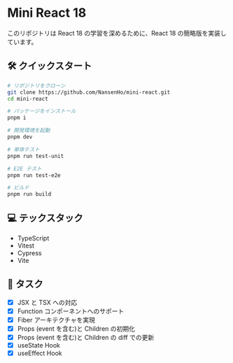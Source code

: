 # Mini React 18

このリポジトリは React 18 の学習を深めるために、React 18 の簡略版を実装しています。

## 🛠️ クイックスタート

```bash
# リポジトリをクローン
git clone https://github.com/NansenHo/mini-react.git
cd mini-react

# パッケージをインストール
pnpm i

# 開発環境を起動
pnpm dev

# 単体テスト
pnpm run test-unit

# E2E テスト
pnpm run test-e2e

# ビルド
pnpm run build
```

## 💻 テックスタック

- TypeScript
- Vitest
- Cypress
- Vite

## 📌 タスク

- [x] JSX と TSX への対応
- [x] Function コンポーネントへのサポート
- [x] Fiber アーキテクチャを実現
- [x] Props (event を含む)と Children の初期化
- [x] Props (event を含む)と Children の diff での更新
- [x] useState Hook
- [x] useEffect Hook
